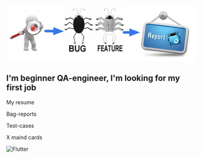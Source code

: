 ![Header](https://github.com/alenachchekm/alenachchekm/blob/main/assets/74.png)

## I'm beginner QA-engineer, I'm looking for my first job

My resume

Bag-reports

Test-cases

X maind cards

![Flutter](https://img.shields.io/badge/-Виды_тестирования-090909?style=for-the-badge&logo=appveyor&logoColor=F88C00)
